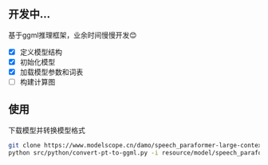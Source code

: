 ## 开发中...

基于ggml推理框架，业余时间慢慢开发😊

- [x] 定义模型结构
- [x] 初始化模型
- [x] 加载模型参数和词表
- [ ] 构建计算图

## 使用

下载模型并转换模型格式

```bash
git clone https://www.modelscope.cn/damo/speech_paraformer-large-contextual_asr_nat-zh-cn-16k-common-vocab8404.git resource/model
python src/python/convert-pt-to-ggml.py -i resource/model/speech_paraformer-large-contextual_asr_nat-zh-cn-16k-common-vocab8404 -o resource/model --fp16
```